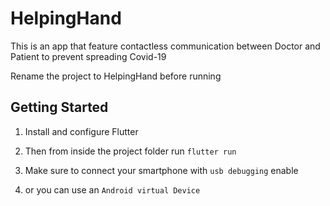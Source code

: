 # HelpingHand

This is an app that feature contactless communication between Doctor and Patient to prevent spreading Covid-19

Rename the project to HelpingHand before running

## Getting Started

1. Install and configure Flutter

2. Then from inside the project folder run `flutter run`

3. Make sure to connect your smartphone with `usb debugging` enable

4. or you can use an `Android virtual Device`
